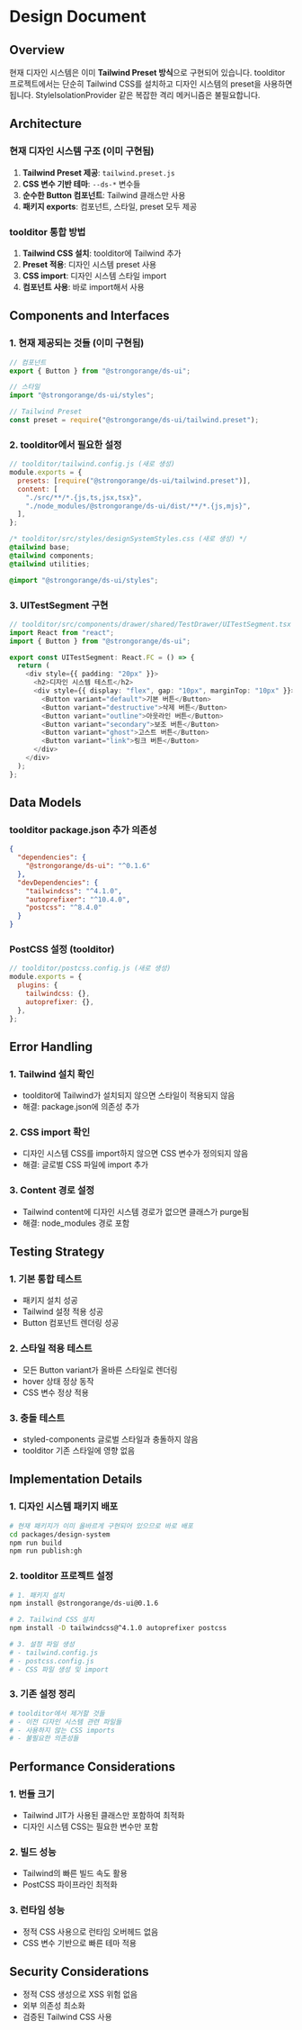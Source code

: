 # Design Document

## Overview

현재 디자인 시스템은 이미 **Tailwind Preset 방식**으로 구현되어 있습니다. toolditor 프로젝트에서는 단순히 Tailwind CSS를 설치하고 디자인 시스템의 preset을 사용하면 됩니다. StyleIsolationProvider 같은 복잡한 격리 메커니즘은 불필요합니다.

## Architecture

### 현재 디자인 시스템 구조 (이미 구현됨)

1. **Tailwind Preset 제공**: `tailwind.preset.js`
2. **CSS 변수 기반 테마**: `--ds-*` 변수들
3. **순수한 Button 컴포넌트**: Tailwind 클래스만 사용
4. **패키지 exports**: 컴포넌트, 스타일, preset 모두 제공

### toolditor 통합 **방법**

1. **Tailwind CSS 설치**: toolditor에 Tailwind 추가
2. **Preset 적용**: 디자인 시스템 preset 사용
3. **CSS import**: 디자인 시스템 스타일 import
4. **컴포넌트 사용**: 바로 import해서 사용

## Components and Interfaces

### 1. 현재 제공되는 것들 (이미 구현됨)

```typescript
// 컴포넌트
export { Button } from "@strongorange/ds-ui";

// 스타일
import "@strongorange/ds-ui/styles";

// Tailwind Preset
const preset = require("@strongorange/ds-ui/tailwind.preset");
```

### 2. toolditor에서 필요한 설정

```javascript
// toolditor/tailwind.config.js (새로 생성)
module.exports = {
  presets: [require("@strongorange/ds-ui/tailwind.preset")],
  content: [
    "./src/**/*.{js,ts,jsx,tsx}",
    "./node_modules/@strongorange/ds-ui/dist/**/*.{js,mjs}",
  ],
};
```

```css
/* toolditor/src/styles/designSystemStyles.css (새로 생성) */
@tailwind base;
@tailwind components;
@tailwind utilities;

@import "@strongorange/ds-ui/styles";
```

### 3. UITestSegment 구현

```typescript
// toolditor/src/components/drawer/shared/TestDrawer/UITestSegment.tsx
import React from "react";
import { Button } from "@strongorange/ds-ui";

export const UITestSegment: React.FC = () => {
  return (
    <div style={{ padding: "20px" }}>
      <h2>디자인 시스템 테스트</h2>
      <div style={{ display: "flex", gap: "10px", marginTop: "10px" }}>
        <Button variant="default">기본 버튼</Button>
        <Button variant="destructive">삭제 버튼</Button>
        <Button variant="outline">아웃라인 버튼</Button>
        <Button variant="secondary">보조 버튼</Button>
        <Button variant="ghost">고스트 버튼</Button>
        <Button variant="link">링크 버튼</Button>
      </div>
    </div>
  );
};
```

## Data Models

### toolditor package.json 추가 의존성

```json
{
  "dependencies": {
    "@strongorange/ds-ui": "^0.1.6"
  },
  "devDependencies": {
    "tailwindcss": "^4.1.0",
    "autoprefixer": "^10.4.0",
    "postcss": "^8.4.0"
  }
}
```

### PostCSS 설정 (toolditor)

```javascript
// toolditor/postcss.config.js (새로 생성)
module.exports = {
  plugins: {
    tailwindcss: {},
    autoprefixer: {},
  },
};
```

## Error Handling

### 1. Tailwind 설치 확인

- toolditor에 Tailwind가 설치되지 않으면 스타일이 적용되지 않음
- 해결: package.json에 의존성 추가

### 2. CSS import 확인

- 디자인 시스템 CSS를 import하지 않으면 CSS 변수가 정의되지 않음
- 해결: 글로벌 CSS 파일에 import 추가

### 3. Content 경로 설정

- Tailwind content에 디자인 시스템 경로가 없으면 클래스가 purge됨
- 해결: node_modules 경로 포함

## Testing Strategy

### 1. 기본 통합 테스트

- 패키지 설치 성공
- Tailwind 설정 적용 성공
- Button 컴포넌트 렌더링 성공

### 2. 스타일 적용 테스트

- 모든 Button variant가 올바른 스타일로 렌더링
- hover 상태 정상 동작
- CSS 변수 정상 적용

### 3. 충돌 테스트

- styled-components 글로벌 스타일과 충돌하지 않음
- toolditor 기존 스타일에 영향 없음

## Implementation Details

### 1. 디자인 시스템 패키지 배포

```bash
# 현재 패키지가 이미 올바르게 구현되어 있으므로 바로 배포
cd packages/design-system
npm run build
npm run publish:gh
```

### 2. toolditor 프로젝트 설정

```bash
# 1. 패키지 설치
npm install @strongorange/ds-ui@0.1.6

# 2. Tailwind CSS 설치
npm install -D tailwindcss@^4.1.0 autoprefixer postcss

# 3. 설정 파일 생성
# - tailwind.config.js
# - postcss.config.js
# - CSS 파일 생성 및 import
```

### 3. 기존 설정 정리

```bash
# toolditor에서 제거할 것들
# - 이전 디자인 시스템 관련 파일들
# - 사용하지 않는 CSS imports
# - 불필요한 의존성들
```

## Performance Considerations

### 1. 번들 크기

- Tailwind JIT가 사용된 클래스만 포함하여 최적화
- 디자인 시스템 CSS는 필요한 변수만 포함

### 2. 빌드 성능

- Tailwind의 빠른 빌드 속도 활용
- PostCSS 파이프라인 최적화

### 3. 런타임 성능

- 정적 CSS 사용으로 런타임 오버헤드 없음
- CSS 변수 기반으로 빠른 테마 적용

## Security Considerations

- 정적 CSS 생성으로 XSS 위험 없음
- 외부 의존성 최소화
- 검증된 Tailwind CSS 사용
